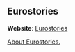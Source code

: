## Eurostories

**Website**: [Eurostories](https://qiubee.github.io/eurostories)

[About Eurostories.](https://qiubee.github.io/eurostories/about/)
